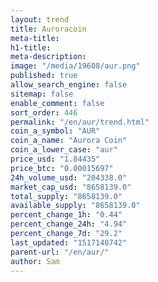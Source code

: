 ```yaml
---
layout: trend
title: Auroracoin
meta-title: 
h1-title: 
meta-description: 
image: "/media/19608/aur.png"
published: true
allow_search_engine: false
sitemap: false
enable_comment: false
sort_order: 446
permalink: "/en/aur/trend.html"
coin_a_symbol: "AUR"
coin_a_name: "Aurora Coin"
coin_a_lower_case: "aur"
price_usd: "1.84435"
price_btc: "0.00015697"
24h_volume_usd: "204338.0"
market_cap_usd: "8658139.0"
total_supply: "8658139.0"
available_supply: "8658139.0"
percent_change_1h: "0.44"
percent_change_24h: "4.94"
percent_change_7d: "29.2"
last_updated: "1517140742"
parent-url: "/en/aur/"
author: Sam
---
```


